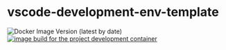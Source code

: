 # vscode-development-env-template

![Docker Image Version (latest by date)](https://img.shields.io/docker/v/btrspg/vscode-development-env-template?sort=date) [![image build for the project development container](https://github.com/loganylchen/vscode-development-env-template/actions/workflows/projects_env_build.yaml/badge.svg?branch=main&event=push)](https://github.com/loganylchen/vscode-development-env-template/actions/workflows/projects_env_build.yaml)
